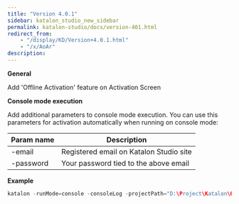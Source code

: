 ```yaml
---
title: "Version 4.0.1"
sidebar: katalon_studio_new_sidebar
permalink: katalon-studio/docs/version-401.html
redirect_from:
    - "/display/KD/Version+4.0.1.html"
    - "/x/AoAr"
description:
---
```

**General**

Add 'Offline Activation' feature on Activation Screen

**Console mode execution**

Add additional parameters to console mode execution. You can use this parameters for activation automatically when running on console mode:

| Param name | Description |
| --- | --- |
| -email | Registered email on Katalon Studio site |
| -password | Your password tied to the above email |

**Example**

```groovy
katalon -runMode=console -consoleLog -projectPath="D:\Project\Katalon\Katalon_projects\Regression Test\RegressionTest\RegressionTest.prj" -retry=0 -testSuitePath="Test Suites/New Test Suite78" -browserType="Chrome" -email="vinhtest@gmail.com" -password="12345678"
```